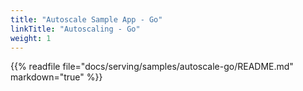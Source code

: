 ```yaml
---
title: "Autoscale Sample App - Go"
linkTitle: "Autoscaling - Go"
weight: 1
---
```


{{% readfile file="docs/serving/samples/autoscale-go/README.md" markdown="true" %}}

